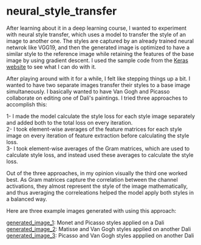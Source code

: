 # neural_style_transfer

After learning about it in a deep learning course, I wanted to experiment with neural style transfer, which uses a model to transfer the style of an image to another one. The styles are captured by an already trained neural netwrok like VGG19, and then the generated image is optimized to have a similar style to the reference image while retaining the features of the base image by using gradient descent. I used the sample code from the [Keras website](https://keras.io/examples/generative/neural_style_transfer/) to see what I can do with it. 

After playing around with it for a while, I felt like stepping things up a bit. I wanted to have two separate images transfer their styles to a base image simultaneously. I basically wanted to have Van Gogh and Picasso collaborate on editing one of Dali's paintings. I tried three approaches to accomplish this:

  1- I made the model calculate the style loss for each style image separately and added both to the total loss on every iteration.  
  2- I took element-wise averages of the feature matrices for each style image on every iteration of feature extraction before calculating the style loss.  
  3- I took element-wise averages of the Gram matrices, which are used to calculate style loss, and instead used these averages to calculate the style loss.  

Out of the three approaches, in my opinion visually the third one worked best. As Gram matrices capture the correlation between the channel activations, they almost represent the style of the image mathematically, and thus averaging the correleations helped the model apply both styles in a balanced way.

Here are three example images generated with using this approach:

[generated_image_1](https://github.com/emrealtinok/neural_style_transfer/blob/main/generated_image_1.png): Monet and Picasso styles applied on a Dali  
[generated_image_2](https://github.com/emrealtinok/neural_style_transfer/blob/main/generated_image_2.png): Matisse and Van Gogh styles applied on another Dali  
[generated_image_3](https://github.com/emrealtinok/neural_style_transfer/blob/main/generated_image_3.png): Picasso and Van Gogh styles appplied on another Dali  
